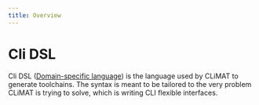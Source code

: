 ```yaml
---
title: Overview
---
```


# Cli DSL

Cli DSL ([Domain-specific language](https://en.wikipedia.org/wiki/Domain-specific_language)) is the language used by CLiMAT to generate toolchains. The syntax is meant to be tailored to the very problem CLiMAT is trying to solve, which is writing CLI  flexible interfaces.


